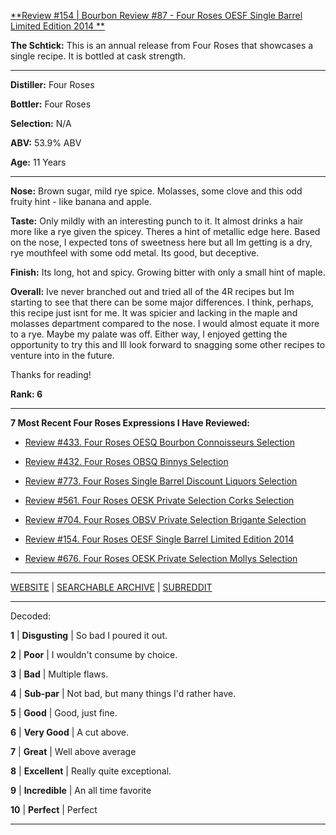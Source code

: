 
[**Review #154 | Bourbon Review #87 - Four Roses OESF Single Barrel Limited Edition 2014 **]( https://t8ke.review/review-154-four-roses-single-barrel-limited-edition-2014-oesf/)

**The Schtick:** This is an annual release from Four Roses that showcases a single recipe. It is bottled at cask strength.

-----

**Distiller:** Four Roses 

**Bottler:** Four Roses

**Selection:** N/A

**ABV:** 53.9% ABV

**Age:** 11 Years 

-----

**Nose:**  Brown sugar, mild rye spice. Molasses, some clove and this odd fruity hint - like banana and apple. 

**Taste:** Only mildly with an interesting punch to it. It almost drinks a hair more like a rye given the spicey. Theres a hint of metallic edge here. Based on the nose, I expected tons of sweetness here but all Im getting is a dry, rye mouthfeel with some odd metal. Its good, but deceptive. 

**Finish:** Its long, hot and spicy. Growing bitter with only a small hint of maple.  

**Overall:** Ive never branched out and tried all of the 4R recipes but Im starting to see that there can be some major differences. I think, perhaps, this recipe just isnt for me. It was spicier and lacking in the maple and molasses department compared to the nose. I would almost equate it more to a rye. Maybe my palate was off. Either way, I enjoyed getting the opportunity to try this and Ill look forward to snagging some other recipes to venture into in the future.

Thanks for reading!

**Rank: 6**

----- 

**7 Most Recent Four Roses  Expressions I Have Reviewed:** 

- [Review #433. Four Roses OESQ Bourbon Connoisseurs Selection]( https://t8ke.review/review-433-four-roses-oesq-bourbon-connoisseurs/) 

- [Review #432. Four Roses OBSQ Binnys Selection]( https://t8ke.review/review-432-four-roses-obsq-binnys/) 

- [Review #773. Four Roses Single Barrel Discount Liquors Selection]( https://t8ke.review/review-773-four-roses-single-barrel-obsv-discount-liquors-selection/) 

- [Review #561. Four Roses OESK Private Selection Corks Selection]( https://t8ke.review/review-561-four-roses-private-selection-oesk-corks-selection/) 

- [Review #704. Four Roses OBSV Private Selection Brigante Selection]( https://t8ke.review/review-704-four-roses-private-selection-obsv-brigante-selection/) 

- [Review #154. Four Roses OESF Single Barrel Limited Edition 2014 ]( https://t8ke.review/review-154-four-roses-single-barrel-limited-edition-2014-oesf/) 

- [Review #676. Four Roses OESK Private Selection Mollys Selection]( https://t8ke.review/review-676-four-roses-private-selection-oesk-mollys-selection/) 

-----

[WEBSITE](https://t8ke.review) | [SEARCHABLE ARCHIVE](https://t8ke.review/review-archive/) | [SUBREDDIT](https://reddit.com/r/t8kereviews)

-----

Decoded:

**1** | **Disgusting** | So bad I poured it out.

**2** | **Poor** | I wouldn't consume by choice.

**3** | **Bad** | Multiple flaws.

**4** | **Sub-par** | Not bad, but many things I'd rather have.

**5** | **Good** | Good, just fine.

**6** | **Very Good** | A cut above.

**7** | **Great** | Well above average

**8** | **Excellent** | Really quite exceptional.

**9** | **Incredible** | An all time favorite

**10** | **Perfect** | Perfect

----

